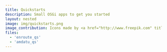 ```yaml
---
title: Quickstarts
description: Small OSGi apps to get you started
layout: nested
image: img/quickstarts.png
image_contribution: Icons made by <a href="http://www.freepik.com" title="Freepik">Freepik</a> from <a href="https://www.flaticon.com/" title="Flaticon">www.flaticon.com</a> is licensed by <a href="http://creativecommons.org/licenses/by/3.0/" title="Creative Commons BY 3.0" target="_blank">CC 3.0 BY</a>
files:
  - 'enroute_qs'
  - 'amdatu_qs'
---
```


